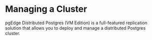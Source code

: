 # Managing a Cluster

pgEdge Distributed Postgres (VM Edition) is a full-featured replication solution that allows you to deploy and manage a distributed Postgres cluster.